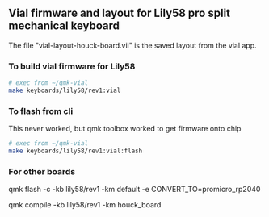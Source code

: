 ## Vial firmware and layout for Lily58 pro split mechanical keyboard

The file "vial-layout-houck-board.vil" is the saved layout from the vial app.

### To build vial firmware for Lily58

```sh 
# exec from ~/qmk-vial
make keyboards/lily58/rev1:vial
```

### To flash from cli

This never worked, but qmk toolbox worked to get firmware onto chip

```sh 
# exec from ~/qmk-vial
make keyboards/lily58/rev1:vial:flash
```


### For other boards

qmk flash -c -kb lily58/rev1 -km default -e CONVERT_TO=promicro_rp2040

qmk compile -kb lily58/rev1 -km houck_board

